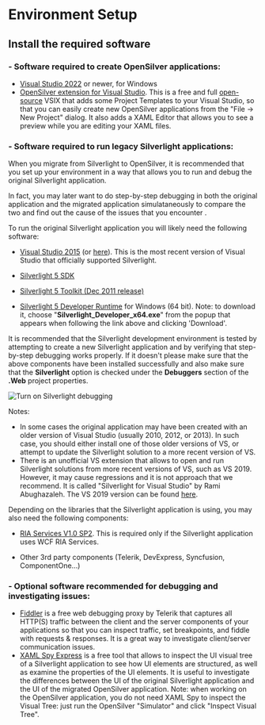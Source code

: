 ﻿# Environment Setup

## Install the required software

### - Software required to create OpenSilver applications:

* [Visual Studio 2022](https://visualstudio.microsoft.com/downloads/) or newer, for Windows
* [OpenSilver extension for Visual Studio](https://opensilver.net/download.aspx). This is a free and full [open-source](https://github.com/OpenSilver/OpenSilver) VSIX that adds some Project Templates to your Visual Studio, so that you can easily create new OpenSilver applications from the "File -> New Project" dialog. It also adds a XAML Editor that allows you to see a preview while you are editing your XAML files.

### - Software required to run legacy Silverlight applications:

When you migrate from Silverlight to OpenSilver, it is recommended that you set up your environment in a way that allows you to run and debug the original Silverlight application.

In fact, you may later want to do step-by-step debugging in both the original application and the migrated application simulataneously to compare the two and find out the cause of the issues that you encounter .

To run the original Silverlight application you will likely need the following software:

- [Visual Studio 2015](https://visualstudio.microsoft.com/vs/older-downloads/) (or [here](https://stackoverflow.com/questions/44290672/how-to-download-visual-studio-community-edition-2015-not-2017)). This is the most recent version of Visual Studio that officially supported Silverlight.

- [Silverlight 5 SDK](https://web.archive.org/web/20190126163602if_/http://download.microsoft.com/download/3/A/3/3A35179D-5C87-4D0A-91EB-BF5FEDC601A4/sdk/silverlight_sdk.exe)

- [Silverlight 5 Toolkit (Dec 2011 release)](https://github.com/microsoftarchive/SilverlightToolkit/releases)

- [Silverlight 5 Developer Runtime](https://www.microsoft.com/en-us/download/details.aspx?id=29715) for Windows (64 bit). Note: to download it, choose "**Silverlight_Developer_x64.exe**" from the popup that appears when following the link above and clicking 'Download'.

It is recommended that the Silverlight development environment is tested by attempting to create a new Silverlight application and by verifying that step-by-step debugging works properly. If it doesn't please make sure that the above components have been installed successfully and also make sure that the **Silverlight** option is checked under the **Debuggers** section of the **.Web** project properties.

![Turn on Silverlight debugging](/images/silverlight_debuggers.png "Turn on Silverlight debugging")

  Notes:
  - In some cases the original application may have been created with an older version of Visual Studio (usually 2010, 2012, or 2013). In such case, you should either install one of those older versions of VS, or attempt to update the Silverlight solution to a more recent version of VS.
  - There is an unofficial VS extension that allows to open and run Silverlight solutions from more recent versions of VS, such as VS 2019. However, it may cause regressions and it is not approach that we recommend. It is called "Silverlight for Visual Studio" by Rami Abughazaleh. The VS 2019 version can be found [here](https://marketplace.visualstudio.com/items?itemName=RamiAbughazaleh.SilverlightProjectSystem).

Depending on the libraries that the Silverlight application is using, you may also need the following components:

- [RIA Services V1.0 SP2](https://rapidshare.io/Ecr/RiaServices.msi). This is required only if the Silverlight application uses WCF RIA Services.

- Other 3rd party components (Telerik, DevExpress, Syncfusion, ComponentOne...) 


### - Optional software recommended for debugging and investigating issues:

- [Fiddler](https://www.telerik.com/download/fiddler) is a free web debugging proxy by Telerik that captures all HTTP(S) traffic between the client and the server components of your applications so that you can inspect traffic, set breakpoints, and fiddle with requests & responses. It is a great way to investigate client/server communication issues.
- [XAML Spy Express](http://xamlspy.com/learn/xaml-spy-express) is a free tool that allows to inspect the UI visual tree of a Silverlight application to see how UI elements are structured, as well as examine the properties of the UI elements. It is useful to investigate the differences between the UI of the original Silverlight application and the UI of the migrated OpenSilver application. Note: when working on the OpenSilver application, you do not need XAML Spy to inspect the Visual Tree: just run the OpenSilver "Simulator" and click "Inspect Visual Tree".

